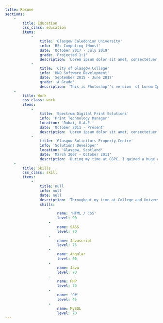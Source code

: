 ```yaml
---
title: Resume
sections:
    -
        title: Education
        css_class: education
        items:
            -
                title: 'Glasgow Caledonian University'
                info: 'BSc Computing (Hons)'
                date: 'October 2017 - July 2019'
                grade: 'Projected 1:1'
                description: 'Lorem ipsum dolor sit amet, consectetuer adipiscing elit. Aenean commodo ligula eget dolor. Aenean massa. Cum sociis natoque penatibus et magnis dis parturient montes, nascetur ridiculus mus. Donec quam felis, ultricies nec, pellentesque eu, pretium quis, sem. Nulla consequat massa quis enim. Donec pede justo, fringilla vel, aliquet nec, vulputate eget, arcu. Nullam dictum felis eu pede mollis pretium.'
            -
                title: 'City of Glasgow College'
                info: 'HND Software Development'
                date: 'September 2015 - June 2017'
                grade: 'A Grade'
                description: 'This is Photoshop''s version  of Lorem Ipsum. Proin gravida nibh vel velit auctor aliquet. Aenean sollicitudin, lorem quis bibendum auctor, nisi elit consequat ipsum, nec sagittis sem nibh id elit. Duis sed odio sit amet nibh vulputate cursus a sit amet mauris. Morbi accumsan ipsum velit. Nam nec tellus a odio tincidunt auctor a ornare odio. Sed non  mauris vitae erat'
    -
        title: Work
        css_class: work
        items:
            -
                title: 'Spectrum Digital Print Solutions'
                info: 'Print Technology Manager'
                location: 'Dubai, U.A.E.'
                date: 'October 2011 - Present'
                description: 'Lorem ipsum dolor sit amet, consectetuer adipiscing elit. Aenean commodo ligula eget dolor. Aenean massa. Cum sociis natoque penatibus et magnis dis parturient montes, nascetur ridiculus mus. Donec quam felis, ultricies nec, pellentesque eu, pretium quis, sem. Nulla consequat massa quis enim. Donec pede justo, fringilla vel, aliquet nec, vulputate eget, arcu. Nullam dictum felis eu pede mollis pretium.'
            -
                title: 'Glasgow Solicitors Property Centre'
                info: 'Solutions Developer'
                location: 'Glasgow, Scotland'
                date: 'March 2007 - October 2011'
                description: 'During my time at GSPC, I gained a huge amount of knowledge and experience whilst working across many different functions. Based in the Web2Print Department, I specialised in designing and developing XML variable data templates for use within our online ordering system. This allowed end-users to customize and order printed sales and marketing collateral directly in their browsers.'
    -
        title: Skills
        css_class: skill
        items:
            -
                title: null
                info: null
                date: null
                description: 'Throughout my time at College and University, I''ve had the opportunity to grow and build upon by existing skill set. I am constantly learning and evolving my skill set based on industry trends and enjoy taking online courses and building small personal projects to keep my knowledge fresh. Below is a brief snapshot of some of the tools and technologies I have worked with recently.'
                skills:
                    -
                        name: 'HTML / CSS'
                        level: 90
                    -
                        name: SASS
                        level: 70
                    -
                        name: Javascript
                        level: 75
                    -
                        name: Angular
                        level: 60                        
                    -
                        name: Java
                        level: 70
                    -
                        name: PHP
                        level: 70
                    -
                        name: 'C#'
                        level: 45
                    -
                        name: MySQL
                        level: 70
---
```


